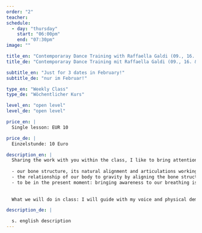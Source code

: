 ```yaml
---
order: "2"
teacher: 
schedule:
  - day: "thursday"
    start: "06:00pm"
    end: "07:30pm"
image: ""

title_en: "Contemporaray Dance Training with Raffaella Galdi (09., 16. & 22.02.2017)"
title_de: "Contemporaray Dance Training mit Raffaella Galdi (09., 16. & 22.02.2017)"

subtitle_en: "Just for 3 dates in February!"
subtitle_de: "nur im Februar!"

type_en: "Weekly Class"
type_de: "Wöchentlicher Kurs"

level_en: "open level"
level_de: "open level"

price_en: |
  Single lesson: EUR 10  

price_de: |
  Einzelstunde: 10 Euro  

description_en: |
  Sharing the work with you within the class, I like to bring attention and awareness to:  
  
  - our bone structure, its natural alignment and articulations working more efficiently by using less muscle tension. The purpose is to use muscle for support and realignment of the bones.   
  - the relationship of our body to gravity by aligning the bone structure, respecting its natural condition, we can use the connection with “gravity”, which is natural and always present.   
  - to be in the present moment: bringing awareness to our breathing is the bridge between body and mind. Breathing is natural.  
  
  
  What we will do in class: I will guide with my voice and physical demonstration through a sequence of exercises, using the floor and standing levels, starting very slowly and increasing the speed through out the class process; we will deeply warm up the body. There will be a time frame for movements exploration. I will then teach a dance combination, thanks to which we will specifically work on set movements material.  I like to consider the work as an opportunity for observing, feeling, experiencing, exchanging, confronting and dancing with joy. 

description_de: |

  s. english description
---
```

